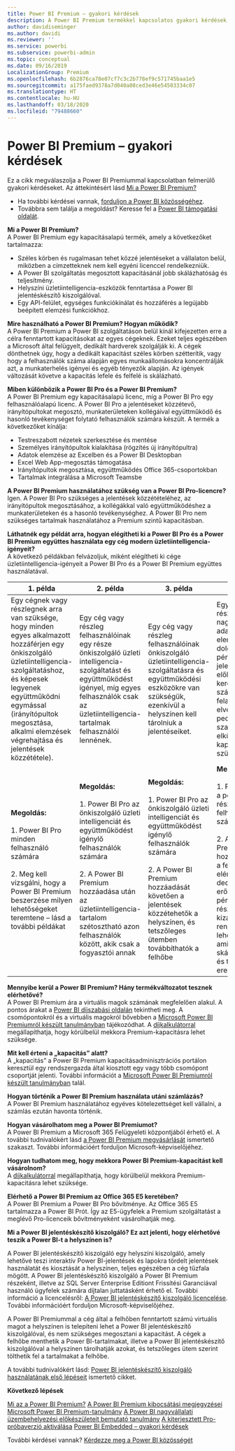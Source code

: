 ```yaml
---
title: Power BI Premium – gyakori kérdések
description: A Power BI Premium termékkel kapcsolatos gyakori kérdések, valamint az azokra adott válaszaink.
author: davidiseminger
ms.author: davidi
ms.reviewer: ''
ms.service: powerbi
ms.subservice: powerbi-admin
ms.topic: conceptual
ms.date: 09/16/2019
LocalizationGroup: Premium
ms.openlocfilehash: 6b2876ca78e07cf7c3c2b778ef9c571745baa1e5
ms.sourcegitcommit: a175faed9378a7d040a08ced3e46e54503334c07
ms.translationtype: HT
ms.contentlocale: hu-HU
ms.lasthandoff: 03/18/2020
ms.locfileid: "79488660"
---
```

# <a name="power-bi-premium-faq"></a>Power BI Premium – gyakori kérdések

Ez a cikk megválaszolja a Power BI Premiummal kapcsolatban felmerülő gyakori kérdéseket. Az áttekintésért lásd [Mi a Power BI Premium?](service-premium-what-is.md)

* Ha további kérdései vannak, [forduljon a Power BI közösségéhez](https://community.powerbi.com/).
* Továbbra sem találja a megoldást? Keresse fel a [Power BI támogatási oldalát](https://powerbi.microsoft.com/support/).

**Mi a Power BI Premium?**  
A Power BI Premium egy kapacitásalapú termék, amely a következőket tartalmazza:

* Széles körben és rugalmasan tehet közzé jelentéseket a vállalaton belül, miközben a címzetteknek nem kell egyéni licenccel rendelkezniük.
* A Power BI szolgáltatás megosztott kapacitásánál jobb skálázhatóság és teljesítmény.
* Helyszíni üzletiintelligencia-eszközök fenntartása a Power BI jelentéskészítő kiszolgálóval.
* Egy API-felület, egységes funkciókínálat és hozzáférés a legújabb beépített elemzési funkciókhoz.

**Mire használható a Power BI Premium? Hogyan működik?**  
A Power BI Premium a Power BI szolgáltatáson belül kínál kifejezetten erre a célra fenntartott kapacitásokat az egyes cégeknek. Ezeket teljes egészében a Microsoft által felügyelt, dedikált hardverek szolgálják ki. A cégek dönthetnek úgy, hogy a dedikált kapacitást széles körben szétterítik, vagy hogy a felhasználók száma alapján egyes munkaállomásokra koncentrálják azt, a munkaterhelés igényei és egyéb tényezők alapján. Az igények változását követve a kapacitás lefele és felfelé is skálázható.

**Miben különbözik a Power BI Pro és a Power BI Premium?**  
A Power BI Premium egy kapacitásalapú licenc, míg a Power BI Pro egy felhasználóalapú licenc. A Power BI Pro a jelentéseket közzétevő, irányítópultokat megosztó, munkaterületeken kollégáival együttműködő és hasonló tevékenységet folytató felhasználók számára készült. A termék a következőket kínálja:

* Testreszabott nézetek szerkesztése és mentése
* Személyes irányítópultok kialakítása (rögzítés új irányítópultra)
* Adatok elemzése az Excelben és a Power BI Desktopban
* Excel Web App-megosztás támogatása
* Irányítópultok megosztása, együttműködés Office 365-csoportokban
* Tartalmak integrálása a Microsoft Teamsbe

**A Power BI Premium használatához szükség van a Power BI Pro-licencre?**  
Igen. A Power BI Pro szükséges a jelentések közzétételéhez, az irányítópultok megosztásához, a kollégákkal való együttműködéshez a munkaterületeken és a hasonló tevékenységhez. A Power BI Pro nem szükséges tartalmak használatához a Premium szintű kapacitásban.

**Láthatnék egy példát arra, hogyan elégítheti ki a Power BI Pro és a Power BI Premium együttes használata egy cég modern üzletiintelligencia-igényeit?**  
A következő példákban felvázoljuk, miként elégítheti ki cége üzletiintelligencia-igényeit a Power BI Pro és a Power BI Premium együttes használatával.

| 1\. példa | 2\. példa | 3\. példa | 4\. példa |
| --- | --- | --- | --- |
| Egy cégnek vagy részlegnek arra van szüksége, hogy minden egyes alkalmazott hozzáférjen egy önkiszolgáló üzletiintelligencia-szolgáltatáshoz, és képesek legyenek együttműködni egymással (irányítópultok megosztása, alkalmi elemzések végrehajtása és jelentések közzététele). | Egy cég vagy részleg felhasználóinak egy része önkiszolgáló üzleti intelligencia-szolgáltatást és együttműködést igényel, míg egyes felhasználók csak az üzletiintelligencia-tartalmak felhasználói lennének. | Egy cég vagy részleg felhasználóinak önkiszolgáló üzletiintelligencia-szolgáltatásra és együttműködési eszközökre van szükségük, ezenkívül a helyszínen kell tárolniuk a jelentéseiket. | Egy pénzügyi részleg több nagy méretű adatkészlet elemzésén dolgozik egy pénzügyi jelentés előkészítése keretében, a számítási feladatok elvégzéséhez pedig nem szabályozott, elkülönített kapacitásra van szüksége. |
| **Megoldás:**<br/><br/>1. Power BI Pro minden felhasználó számára<br/><br/>2. Meg kell vizsgálni, hogy a Power BI Premium beszerzése milyen lehetőségeket teremtene – lásd a további példákat |**Megoldás:**<br/><br/>1. Power BI Pro az önkiszolgáló üzleti intelligenciát és együttműködést igénylő felhasználók számára<br/><br/>2. A Power BI Premium hozzáadása után az üzletiintelligencia-tartalom szétosztható azon felhasználók között, akik csak a fogyasztói annak |**Megoldás:**<br/><br/>1. Power BI Pro az önkiszolgáló üzleti intelligenciát és együttműködést igénylő felhasználók számára<br/><br/>2. A Power BI Premium hozzáadását követően a jelentések közzétehetők a helyszínen, és tetszőleges ütemben továbbíthatók a felhőbe |**Megoldás:**<br/><br/>1. Power BI Pro a pénzügyi részleg összes felhasználója számára<br/><br/>2. A Power BI Premium hozzáadásával a felhőben elérhető dedikált erőforrásokat a pénzügyi részleg kizárólagos rendelkezésére lehet bocsátani, ami jobb skálázhatóságot és teljesítményt eredményez |

**Mennyibe kerül a Power BI Premium? Hány termékváltozatot tesznek elérhetővé?**  
A Power BI Premium ára a virtuális magok számának megfelelően alakul. A pontos árakat a [Power BI díjszabási oldalán](https://powerbi.microsoft.com/pricing/) tekintheti meg. A csomópontokról és a virtuális magokról bővebben a [Microsoft Power BI Premiumról készült tanulmányban](https://aka.ms/pbipremiumwhitepaper) tájékozódhat. A [díjkalkulátorral](https://powerbi.microsoft.com/calculator/) megállapíthatja, hogy körülbelül mekkora Premium-kapacitásra lehet szüksége.

**Mit kell érteni a „kapacitás” alatt?**  
A „kapacitás” a Power BI Premium kapacitásadminisztrációs portálon keresztül egy rendszergazda által kiosztott egy vagy több csomópont csoportját jelenti. További információt a [Microsoft Power BI Premiumról készült tanulmányban](https://aka.ms/pbipremiumwhitepaper) talál.

**Hogyan történik a Power BI Premium használata utáni számlázás?**  
A Power BI Premium használatához egyéves kötelezettséget kell vállalni, a számlás ezután havonta történik.

**Hogyan vásárolhatom meg a Power BI Premiumot?**  
A Power BI Premium a Microsoft 365 Felügyeleti központjából érhető el. A további tudnivalókért lásd [a Power BI Premium megvásárlását](service-admin-premium-purchase.md) ismertető szakaszt. További információért forduljon Microsoft-képviselőjéhez.

**Hogyan tudhatom meg, hogy mekkora Power BI Premium-kapacitást kell vásárolnom?**  
A [díjkalkulátorral](https://powerbi.microsoft.com/calculator/) megállapíthatja, hogy körülbelül mekkora Premium-kapacitásra lehet szüksége.

**Elérhető a Power BI Premium az Office 365 E5 keretében?**  
A Power BI Premium a Power BI Pro bővítménye. Az Office 365 E5 tartalmazza a Power BI Prót. Így az E5-ügyfelek a Premium szolgáltatást a meglévő Pro-licenceik bővítményeként vásárolhatják meg.

**Mi a Power BI jelentéskészítő kiszolgáló? Ez azt jelenti, hogy elérhetővé teszik a Power BI-t a helyszínen is?**

A Power BI jelentéskészítő kiszolgáló egy helyszíni kiszolgáló, amely lehetővé teszi interaktív Power BI-jelentések és lapokra tördelt jelentések használatát és kiosztását a helyszínen, teljes egészében a cég tűzfala mögött. A Power BI jelentéskészítő kiszolgáló a Power BI Premium részeként, illetve az SQL Server Enterprise Editiont Frissítési Garanciával használó ügyfelek számára díjtalan juttatásként érhető el. További információ a licencelésről: [A Power BI jelentéskészítő kiszolgáló licencelése](report-server/get-started.md#licensing-power-bi-report-server). További információért forduljon Microsoft-képviselőjéhez.

A Power BI Premiummal a cég által a felhőben fenntartott számú virtuális magot a helyszínen is telepíteni lehet a Power BI jelentéskészítő kiszolgálóval, és nem szükséges megosztani a kapacitást. A cégek a felhőbe menthetik a Power BI-tartalmakat, illetve a Power BI jelentéskészítő kiszolgálóval a helyszínen tárolhatják azokat, és tetszőleges ütem szerint tölthetik fel a tartalmakat a felhőbe.

A további tudnivalókért lásd: [Power BI jelentéskészítő kiszolgáló használatának első lépéseit](report-server/get-started.md) ismertető cikket.

**Következő lépések**

[Mi az a Power BI Premium?](service-premium-what-is.md)
[A Power BI Premium kibocsátási megjegyzései](service-premium-release-notes.md)
[Microsoft Power BI Premium-tanulmány](https://aka.ms/pbipremiumwhitepaper)
[A Power BI nagyvállalati üzembehelyezési előkészületeit bemutató tanulmány](https://aka.ms/pbienterprisedeploy)
[A kiterjesztett Pro-próbaverzió aktiválása](service-extended-pro-trial.md)
[Power BI Embedded – gyakori kérdések](developer/embedded/embedded-faq.md)

További kérdései vannak? [Kérdezze meg a Power BI közösségét](https://community.powerbi.com/)